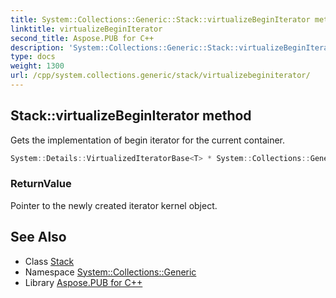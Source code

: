 ```yaml
---
title: System::Collections::Generic::Stack::virtualizeBeginIterator method
linktitle: virtualizeBeginIterator
second_title: Aspose.PUB for C++
description: 'System::Collections::Generic::Stack::virtualizeBeginIterator method. Gets the implementation of begin iterator for the current container in C++.'
type: docs
weight: 1300
url: /cpp/system.collections.generic/stack/virtualizebeginiterator/
---
```

## Stack::virtualizeBeginIterator method


Gets the implementation of begin iterator for the current container.

```cpp
System::Details::VirtualizedIteratorBase<T> * System::Collections::Generic::Stack<T>::virtualizeBeginIterator() override
```


### ReturnValue

Pointer to the newly created iterator kernel object.

## See Also

* Class [Stack](../)
* Namespace [System::Collections::Generic](../../)
* Library [Aspose.PUB for C++](../../../)
